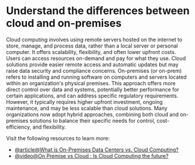 # Understand the differences between cloud and on-premises

Cloud computing involves using remote servers hosted on the internet to store, manage, and process data, rather than a local server or personal computer. It offers scalability, flexibility, and often lower upfront costs. Users can access resources on-demand and pay for what they use. Cloud solutions provide easier remote access and automatic updates but may raise data security and compliance concerns. On-premises (or on-prem) refers to installing and running software on computers and servers located within an organization's physical premises. This approach offers more direct control over data and systems, potentially better performance for certain applications, and can address specific regulatory requirements. However, it typically requires higher upfront investment, ongoing maintenance, and may be less scalable than cloud solutions. Many organizations now adopt hybrid approaches, combining both cloud and on-premises solutions to balance their specific needs for control, cost-efficiency, and flexibility.

Visit the following resources to learn more:

- [@article@What is On-Premises Data Centers vs. Cloud Computing?](https://www.hpe.com/uk/en/what-is/on-premises-vs-cloud.html)
- [@video@On Premise vs Cloud : Is Cloud Computing the future?](https://www.youtube.com/watch?v=FuPh2o-GMDA)